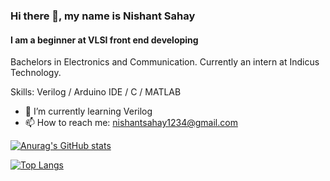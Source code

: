 ### Hi there 👋, my name is Nishant Sahay
#### I am a beginner at VLSI front end developing
Bachelors in Electronics and Communication. Currently an intern at Indicus Technology.

Skills: Verilog / Arduino IDE / C / MATLAB

- 🌱 I’m currently learning Verilog 
- 📫 How to reach me: nishantsahay1234@gmail.com 

[![Anurag's GitHub stats](https://github-readme-stats.vercel.app/api?username=NishantSahay123&theme=midnight-purple&show_icons=true)](https://github.com/anuraghazra/github-readme-stats)

[![Top Langs](https://github-readme-stats.vercel.app/api/top-langs/?username=NishantSahay123&theme=midnight-purple)](https://github.com/anuraghazra/github-readme-stats)
